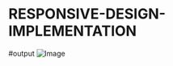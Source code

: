 # RESPONSIVE-DESIGN-IMPLEMENTATION
#output
![Image](https://github.com/user-attachments/assets/56308693-4302-433f-99ac-cf83caad6c22)
